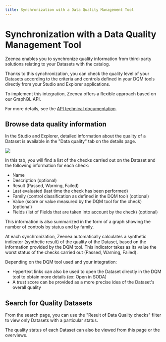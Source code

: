 ```yaml
---
title: Synchronization with a Data Quality Management Tool
---
```


# Synchronization with a Data Quality Management Tool

Zeenea enables you to synchronize quality information from third-party solutions relating to your Datasets with the catalog.

Thanks to this synchronization, you can check the quality level of your Datasets according to the criteria and controls defined in your DQM tools directly from your Studio and Explorer applications.

To implement this integration, Zeenea offers a flexible approach based on our GraphQL API.

For more details, see the [API technical documentation](./zeenea-catalog-api-v2.md).

## Browse data quality information

In the Studio and Explorer, detailed information about the quality of a Dataset is available in the "Data quality" tab on the details page.

  ![](/img/zeenea-data-quality-tab.png)

In this tab, you will find a list of the checks carried out on the Dataset and the following information for each check: 

* Name
* Description (optional)
* Result (Passed, Warning, Failed)
* Last evaluated (last time the check has been performed)
* Family (control classification as defined in the DQM tool) (optional)
* Value (score or value measured by the DQM tool for the check) (optional)
* Fields (list of Fields that are taken into account by the check) (optional)

This information is also summarized in the form of a graph showing the number of controls by status and by family.

At each synchronization, Zeenea automatically calculates a synthetic indicator (synthetic result) of the quality of the Dataset, based on the information provided by the DQM tool. This indicator takes as its value the worst status of the checks carried out (Passed, Warning, Failed).

Depending on the DQM tool used and your integration:

* Hypertext links can also be used to open the Dataset directly in the DQM tool to obtain more details (ex: Open in SODA)
* A trust score can be provided as a more precise idea of the Dataset's overall quality

## Search for Quality Datasets

From the search page, you can use the "Result of Data Quality checks" filter to view only Datasets with a particular status.

The quality status of each Dataset can also be viewed from this page or the overviews.